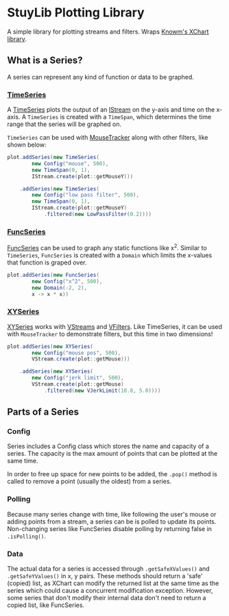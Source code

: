 # StuyLib Plotting Library

A simple library for plotting streams and filters. Wraps [Knowm's XChart library](https://knowm.org/open-source/xchart/).

## What is a Series?

A series can represent any kind of function or data to be graphed.

### [TimeSeries](https://github.com/StuyPulse/StuyLib/blob/main/src/com/stuypulse/stuylib/util/plot/TimeSeries.java)

A [TimeSeries](https://github.com/StuyPulse/StuyLib/blob/main/src/com/stuypulse/stuylib/util/plot/TimeSeries.java) plots the output of an [IStream](https://github.com/StuyPulse/StuyLib/blob/main/src/com/stuypulse/stuylib/streams/IStream.java) on the y-axis and time on the x-axis. A `TimeSeries` is created with a `TimeSpan`, which determines the time range that the series will be graphed on.

`TimeSeries` can be used with [MouseTracker](https://github.com/StuyPulse/StuyLib/blob/main/src/com/stuypulse/stuylib/util/plot/MouseTracker.java) along with other filters, like shown below:

```java
plot.addSeries(new TimeSeries(
        new Config("mouse", 500),
        new TimeSpan(0, 1),
        IStream.create(plot::getMouseY)))

    .addSeries(new TimeSeries(
        new Config("low pass filter", 500),
        new TimeSpan(0, 1),
        IStream.create(plot::getMouseY)
            .filtered(new LowPassFilter(0.2))))
```

### [FuncSeries](https://github.com/StuyPulse/StuyLib/blob/main/src/com/stuypulse/stuylib/util/plot/FuncSeries.java)

[FuncSeries](https://github.com/StuyPulse/StuyLib/blob/main/src/com/stuypulse/stuylib/util/plot/FuncSeries.java) can be used to graph any static functions like x<sup>2</sup>. Similar to `TimeSeries`, `FuncSeries` is created with a `Domain` which limits the x-values that function is graped over.

```java
plot.addSeries(new FuncSeries(
        new Config("x^2", 500),
        new Domain(-2, 2),
        x -> x * x))
```

### [XYSeries](https://github.com/StuyPulse/StuyLib/blob/main/src/com/stuypulse/stuylib/util/plot/XYSeries.java)
[XYSeries](https://github.com/StuyPulse/StuyLib/blob/main/src/com/stuypulse/stuylib/util/plot/XYSeries.java) works with [VStreams](https://github.com/StuyPulse/StuyLib/blob/main/src/com/stuypulse/stuylib/streams/vectors/VStream.java) and [VFilters](https://github.com/StuyPulse/StuyLib/blob/main/src/com/stuypulse/stuylib/streams/vectors/filters/VFilter.java). Like TimeSeries, it can be used with `MouseTracker` to demonstrate filters, but this time in two dimensions!

```java
plot.addSeries(new XYSeries(
        new Config("mouse pos", 500),
        VStream.create(plot::getMouse)))

    .addSeries(new XYSeries(
        new Config("jerk limit", 500),
        VStream.create(plot::getMouse)
            .filtered(new VJerkLimit(10.0, 5.0))))
```

## Parts of a Series

### Config

Series includes a Config class which stores the name and capacity of a series. The capacity is the max amount of points that can be plotted at the same time.

In order to free up space for new points to be added, the `.pop()` method is called to remove a point (usually the oldest) from a series.

### Polling

Because many series change with time, like following the user's mouse or adding points from a stream, a series can be is polled to update its points. Non-changing series like FuncSeries  disable polling by returning false in `.isPolling()`.

### Data

The actual data for a series is accessed through `.getSafeXValues()` and `.getSafeYValues()` in x, y pairs. These methods should return a 'safe' (copied) list, as XChart can modify the returned list at the same time as the series which could cause a concurrent modification exception. However, some series that don't modify their internal data don't need to return a copied list, like FuncSeries.

## 
